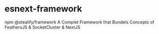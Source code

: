 # esnext-framework
npm @stealify/framework A Complet Framework that Bundels Concepts of FeathersJS &amp; SocketCluster &amp; NextJS
